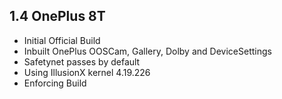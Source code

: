 ## 1.4 OnePlus 8T

- Initial Official Build
- Inbuilt OnePlus OOSCam, Gallery, Dolby and DeviceSettings
- Safetynet passes by default
- Using IllusionX kernel 4.19.226
- Enforcing Build
